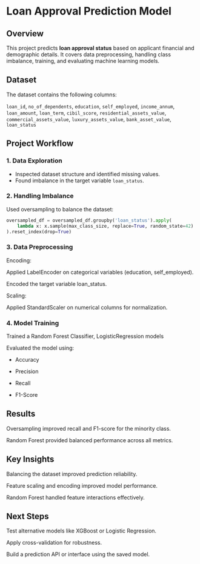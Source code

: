 # Loan Approval Prediction Model

## Overview
This project predicts **loan approval status** based on applicant financial and demographic details. It covers data preprocessing, handling class imbalance, training, and evaluating machine learning models.

## Dataset
The dataset contains the following columns:

`loan_id`, `no_of_dependents`, `education`, `self_employed`, `income_annum`,  
`loan_amount`, `loan_term`, `cibil_score`, `residential_assets_value`,  
`commercial_assets_value`, `luxury_assets_value`, `bank_asset_value`,  
`loan_status`

## Project Workflow

### 1. Data Exploration
- Inspected dataset structure and identified missing values.
- Found imbalance in the target variable `loan_status`.

### 2. Handling Imbalance
Used oversampling to balance the dataset:

```python
oversampled_df = oversampled_df.groupby('loan_status').apply(
    lambda x: x.sample(max_class_size, replace=True, random_state=42)
).reset_index(drop=True)
```


### 3. Data Preprocessing

Encoding:

Applied LabelEncoder on categorical variables (education, self_employed).

Encoded the target variable loan_status.

Scaling:

Applied StandardScaler on numerical columns for normalization.


### 4. Model Training

Trained a Random Forest Classifier, LogisticRegression models

Evaluated the model using:

- Accuracy

- Precision

- Recall

- F1-Score


## Results

Oversampling improved recall and F1-score for the minority class.

Random Forest provided balanced performance across all metrics.


## Key Insights

Balancing the dataset improved prediction reliability.

Feature scaling and encoding improved model performance.

Random Forest handled feature interactions effectively.


## Next Steps

Test alternative models like XGBoost or Logistic Regression.

Apply cross-validation for robustness.

Build a prediction API or interface using the saved model.
